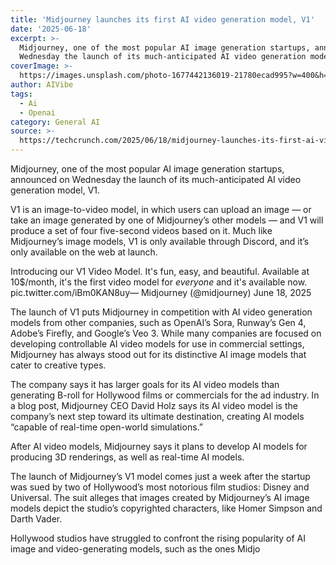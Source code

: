 ```yaml
---
title: 'Midjourney launches its first AI video generation model, V1'
date: '2025-06-18'
excerpt: >-
  Midjourney, one of the most popular AI image generation startups, announced on
  Wednesday the launch of its much-anticipated AI video generation model,...
coverImage: >-
  https://images.unsplash.com/photo-1677442136019-21780ecad995?w=400&h=200&fit=crop&auto=format
author: AIVibe
tags:
  - Ai
  - Openai
category: General AI
source: >-
  https://techcrunch.com/2025/06/18/midjourney-launches-its-first-ai-video-generation-model-v1/
---
```

Midjourney, one of the most popular AI image generation startups, announced on Wednesday the launch of its much-anticipated AI video generation model, V1.

V1 is an image-to-video model, in which users can upload an image — or take an image generated by one of Midjourney’s other models — and V1 will produce a set of four five-second videos based on it. Much like Midjourney’s image models, V1 is only available through Discord, and it’s only available on the web at launch.


Introducing our V1 Video Model. It's fun, easy, and beautiful. Available at 10$/month, it's the first video model for *everyone* and it's available now. pic.twitter.com/iBm0KAN8uy— Midjourney (@midjourney) June 18, 2025


The launch of V1 puts Midjourney in competition with AI video generation models from other companies, such as OpenAI’s Sora, Runway’s Gen 4, Adobe’s Firefly, and Google’s Veo 3. While many companies are focused on developing controllable AI video models for use in commercial settings, Midjourney has always stood out for its distinctive AI image models that cater to creative types. 


	
	




	
	



The company says it has larger goals for its AI video models than generating B-roll for Hollywood films or commercials for the ad industry. In a blog post, Midjourney CEO David Holz says its AI video model is the company’s next step toward its ultimate destination, creating AI models “capable of real-time open-world simulations.”

After AI video models, Midjourney says it plans to develop AI models for producing 3D renderings, as well as real-time AI models.

The launch of Midjourney’s V1 model comes just a week after the startup was sued by two of Hollywood’s most notorious film studios: Disney and Universal. The suit alleges that images created by Midjourney’s AI image models depict the studio’s copyrighted characters, like Homer Simpson and Darth Vader.

Hollywood studios have struggled to confront the rising popularity of AI image and video-generating models, such as the ones Midjo
